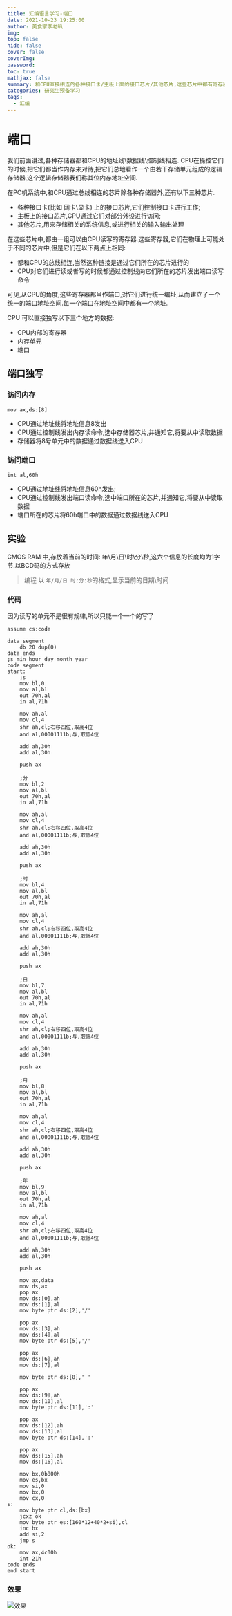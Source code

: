 ```yaml
---
title: 汇编语言学习-端口
date: 2021-10-23 19:25:00
author: 美食家李老叭
img: 
top: false
hide: false
cover: false
coverImg: 
password: 
toc: true
mathjax: false
summary: 和CPU直接相连的各种接口卡/主板上面的接口芯片/其他芯片,这些芯片中都有寄存器,CPU把它们当作端口处理,对他们进行统一编址.
categories: 研究生预备学习
tags:
  - 汇编
---
```


# 端口

我们前面讲过,各种存储器都和CPU的地址线\数据线\控制线相连. CPU在操控它们的时候,把它们都当作内存来对待,把它们总地看作一个由若干存储单元组成的逻辑存储器,这个逻辑存储器我们称其位内存地址空间.

在PC机系统中,和CPU通过总线相连的芯片除各种存储器外,还有以下三种芯片.

- 各种接口卡(比如 网卡\显卡) 上的接口芯片,它们控制接口卡进行工作;
- 主板上的接口芯片,CPU通过它们对部分外设进行访问;
- 其他芯片,用来存储相关的系统信息,或进行相关的输入输出处理

在这些芯片中,都由一组可以由CPU读写的寄存器.这些寄存器,它们在物理上可能处于不同的芯片中,但是它们在以下两点上相同:

- 都和CPU的总线相连,当然这种链接是通过它们所在的芯片进行的
- CPU对它们进行读或者写的时候都通过控制线向它们所在的芯片发出端口读写命令
  
可见,从CPU的角度,这些寄存器都当作端口,对它们进行统一编址,从而建立了一个统一的端口地址空间.每一个端口在地址空间中都有一个地址.

CPU 可以直接独写以下三个地方的数据:

- CPU内部的寄存器
- 内存单元
- 端口

## 端口独写

### 访问内存

`mov ax,ds:[8]`

- CPU通过地址线将地址信息8发出
- CPU通过控制线发出内存读命令,选中存储器芯片,并通知它,将要从中读取数据
- 存储器将8号单元中的数据通过数据线送入CPU

### 访问端口

`int al,60h`

- CPU通过地址线将地址信息60h发出;
- CPU通过控制线发出端口读命令,选中端口所在的芯片,并通知它,将要从中读取数据
- 端口所在的芯片将60h端口中的数据通过数据线送入CPU


## 实验

CMOS RAM 中,存放着当前的时间: 年\月\日\时\分\秒,这六个信息的长度均为1字节.以BCD码的方式存放
> 编程 以 `年/月/日 时:分:秒`的格式,显示当前的日期\时间

### 代码

因为读写的单元不是很有规律,所以只能一个一个的写了

```text
assume cs:code

data segment
    db 20 dup(0)
data ends
;s min hour day month year
code segment
start:
    ;s
    mov bl,0
    mov al,bl
    out 70h,al
    in al,71h

    mov ah,al
    mov cl,4
    shr ah,cl;右移四位,取高4位
    and al,00001111b;与,取低4位
    
    add ah,30h
    add al,30h

    push ax
    
    ;分
    mov bl,2
    mov al,bl
    out 70h,al
    in al,71h

    mov ah,al
    mov cl,4
    shr ah,cl;右移四位,取高4位
    and al,00001111b;与,取低4位
    
    add ah,30h
    add al,30h

    push ax
    
    ;时
    mov bl,4
    mov al,bl
    out 70h,al
    in al,71h

    mov ah,al
    mov cl,4
    shr ah,cl;右移四位,取高4位
    and al,00001111b;与,取低4位
    
    add ah,30h
    add al,30h

    push ax

    ;日
    mov bl,7
    mov al,bl
    out 70h,al
    in al,71h

    mov ah,al
    mov cl,4
    shr ah,cl;右移四位,取高4位
    and al,00001111b;与,取低4位
    
    add ah,30h
    add al,30h

    push ax
    
    ;月
    mov bl,8
    mov al,bl
    out 70h,al
    in al,71h

    mov ah,al
    mov cl,4
    shr ah,cl;右移四位,取高4位
    and al,00001111b;与,取低4位
    
    add ah,30h
    add al,30h

    push ax

    ;年
    mov bl,9
    mov al,bl
    out 70h,al
    in al,71h

    mov ah,al
    mov cl,4
    shr ah,cl;右移四位,取高4位
    and al,00001111b;与,取低4位
    
    add ah,30h
    add al,30h

    push ax

    mov ax,data
    mov ds,ax
    pop ax
    mov ds:[0],ah
    mov ds:[1],al
    mov byte ptr ds:[2],'/'

    pop ax
    mov ds:[3],ah
    mov ds:[4],al
    mov byte ptr ds:[5],'/'
    
    pop ax
    mov ds:[6],ah
    mov ds:[7],al
    
    mov byte ptr ds:[8],' '
    
    pop ax
    mov ds:[9],ah
    mov ds:[10],al
    mov byte ptr ds:[11],':'
    
    pop ax
    mov ds:[12],ah
    mov ds:[13],al
    mov byte ptr ds:[14],':'

    pop ax
    mov ds:[15],ah
    mov ds:[16],al

    mov bx,0b800h
    mov es,bx
    mov si,0
    mov bx,0
    mov cx,0
s: 
    mov byte ptr cl,ds:[bx]
    jcxz ok
    mov byte ptr es:[160*12+40*2+si],cl
    inc bx
    add si,2
    jmp s
ok:
    mov ax,4c00h
    int 21h
code ends
end start
```

### 效果

![效果](https://laoba-1304292449.cos.ap-chengdu.myqcloud.com/img/20211023202035.png)